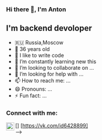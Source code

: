 ### Hi there 👋, I'm Anton

## I'm backend devoloper
- 🇷🇺 Russia,Moscow
- 🚀 36 years old
- 🔭 I like to write code
- 🌱 I’m constantly learning new this
- 👯 I’m looking to collaborate on ...
- 🤔 I’m looking for help with ...
- 📫 How to reach me: ...
- 😄 Pronouns: ...
- ⚡ Fun fact: ...

### Connect with me:

[<img align="left" alt="AntonRakov | VK" width="22px" src="https://cdn.jsdelivr.net/npm/simple-icons@v3/icons/vk.svg" />] [https://vk.com/id6428899]
<br />
-->
